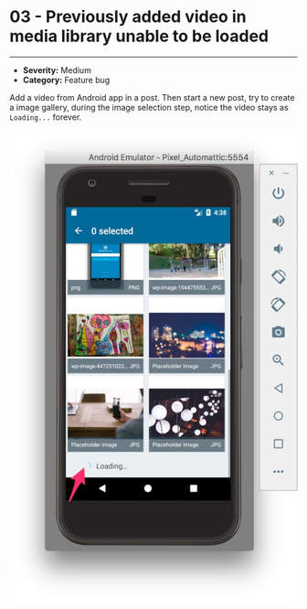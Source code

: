 # 03 - Previously added video in media library unable to be loaded
----
- **Severity:** Medium
- **Category:** Feature bug



Add a video from Android app in a post. Then start a new post, try to create a image gallery, during the image selection step, notice the video stays as `Loading...` forever.

![](/assets/loading.jpg)